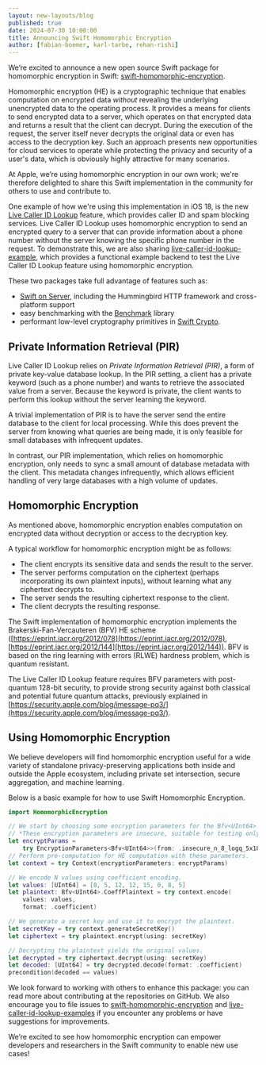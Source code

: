 ```yaml
---
layout: new-layouts/blog
published: true
date: 2024-07-30 10:00:00
title: Announcing Swift Homomorphic Encryption
author: [fabian-boemer, karl-tarbe, rehan-rishi]
---
```


We’re excited to announce a new open source Swift package for homomorphic
encryption in Swift:
[swift-homomorphic-encryption](https://github.com/apple/swift-homomorphic-encryption).

Homomorphic encryption (HE) is a cryptographic technique that enables
computation on encrypted data _without_ revealing the underlying unencrypted
data to the operating process. It provides a means for clients to send encrypted
data to a server, which operates on that encrypted data and returns a result
that the client can decrypt. During the execution of the request, the server
itself never decrypts the original data or even has access to the decryption
key. Such an approach presents new opportunities for cloud services to operate
while protecting the privacy and security of a user's data, which is obviously
highly attractive for many scenarios.

At Apple, we’re using homomorphic encryption in our own work; we're therefore
delighted to share this Swift implementation in the community for others to use
and contribute to.

One example of how we're using this implementation in iOS 18, is the new [Live
Caller ID
Lookup](https://developer.apple.com/documentation/sms_and_call_reporting/getting_up-to-date_calling_and_blocking_information_for_your_app)
feature, which provides caller ID and spam blocking services. Live Caller ID
Lookup uses homomorphic encryption to send an encrypted query to a server that
can provide information about a phone number without the server knowing the
specific phone number in the request. To demonstrate this, we are also sharing
[live-caller-id-lookup-example](https://github.com/apple/live-caller-id-lookup-example),
which provides a functional example backend to test the Live Caller ID Lookup
feature using homomorphic encryption.

These two packages take full advantage of features such as:
* [Swift on Server](https://www.swift.org/documentation/server/), including the Hummingbird HTTP framework and cross-platform support
* easy benchmarking with the [Benchmark](https://github.com/ordo-one/package-benchmark) library
* performant low-level cryptography primitives in [Swift Crypto](https://github.com/apple/swift-crypto).

## Private Information Retrieval (PIR)
Live Caller ID Lookup relies on *Private Information Retrieval (PIR)*, a form of private key-value database lookup.
In the PIR setting, a client has a private keyword (such as a phone number) and wants to retrieve the associated value from a server.
Because the keyword is private, the client wants to perform this lookup without the server learning the keyword.

A trivial implementation of PIR is to have the server send the entire database to the client for local processing.
While this does prevent the server from knowing what queries are being made, it is only feasible for small databases with infrequent updates.

In contrast, our PIR implementation, which relies on homomorphic encryption, only needs to sync a small amount of database metadata with the client.
This metadata changes infrequently, which allows efficient handling of very large databases with a high volume of updates.

## Homomorphic Encryption
As mentioned above, homomorphic encryption enables computation on encrypted data without decryption or access to the decryption key.

A typical workflow for homomorphic encryption might be as follows:
* The client encrypts its sensitive data and sends the result to the server.
* The server performs computation on the ciphertext (perhaps incorporating its
  own plaintext inputs), without learning what any ciphertext decrypts to.
* The server sends the resulting ciphertext response to the client.
* The client decrypts the resulting response.

The Swift implementation of homomorphic encryption implements the
Brakerski-Fan-Vercauteren (BFV) HE scheme
([https://eprint.iacr.org/2012/078](https://eprint.iacr.org/2012/078),
[https://eprint.iacr.org/2012/144](https://eprint.iacr.org/2012/144)). BFV
is based on the ring learning with errors (RLWE) hardness problem, which is
quantum resistant.

The Live Caller ID Lookup feature requires BFV parameters
with post-quantum 128-bit security, to provide strong security against both classical and
potential future quantum attacks, previously explained in [https://security.apple.com/blog/imessage-pq3/](https://security.apple.com/blog/imessage-pq3/).

## Using Homomorphic Encryption
We believe developers will find homomorphic encryption useful for a wide variety
of standalone privacy-preserving applications both inside and outside the Apple
ecosystem, including private set intersection, secure aggregation, and machine
learning.

Below is a basic example for how to use Swift Homomorphic Encryption.
```swift
import HomomorphicEncryption

// We start by choosing some encryption parameters for the Bfv<UInt64> scheme.
// *These encryption parameters are insecure, suitable for testing only.*
let encryptParams =
    try EncryptionParameters<Bfv<UInt64>>(from: .insecure_n_8_logq_5x18_logt_5)
// Perform pre-computation for HE computation with these parameters.
let context = try Context(encryptionParameters: encryptParams)

// We encode N values using coefficient encoding.
let values: [UInt64] = [8, 5, 12, 12, 15, 0, 8, 5]
let plaintext: Bfv<UInt64>.CoeffPlaintext = try context.encode(
    values: values,
    format: .coefficient)

// We generate a secret key and use it to encrypt the plaintext.
let secretKey = try context.generateSecretKey()
let ciphertext = try plaintext.encrypt(using: secretKey)

// Decrypting the plaintext yields the original values.
let decrypted = try ciphertext.decrypt(using: secretKey)
let decoded: [UInt64] = try decrypted.decode(format: .coefficient)
precondition(decoded == values)
```

We look forward to working with others to enhance this package: you can read more about contributing at the repositories on GitHub.
We also encourage you to file issues to [swift-homomorphic-encryption](https://github.com/apple/swift-homomorphic-encryption/issues) and [live-caller-id-lookup-examples](https://github.com/apple/live-caller-id-lookup-example/issues) if you encounter any problems or have suggestions for improvements.

We’re excited to see how homomorphic encryption can empower developers and
researchers in the Swift community to enable new use cases!
